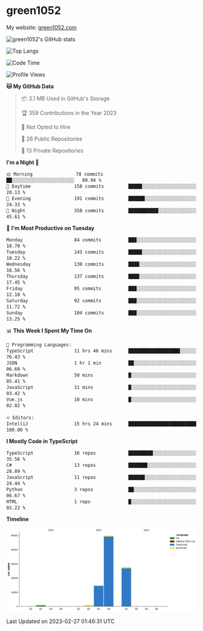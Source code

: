 # green1052

My website: [green1052.com](https://green1052.com)

![green1052's GitHub stats](https://github-readme-stats.vercel.app/api?username=green1052&count_private=true&show_icons=true&theme=city_lights&bg_color=ffffff00&hide_border=true)

![Top Langs](https://github-readme-stats.vercel.app/api/top-langs/?username=green1052&langs_count=15&layout=compact&theme=city_lights&bg_color=ffffff00&hide_border=true)

<!--START_SECTION:waka-->
![Code Time](http://img.shields.io/badge/Code%20Time-59%20hrs%2053%20mins-blue)

![Profile Views](http://img.shields.io/badge/Profile%20Views-1-blue)

**🐱 My GitHub Data** 

> 📦 3.1 MB Used in GitHub's Storage 
 > 
> 🏆 359 Contributions in the Year 2023
 > 
> 🚫 Not Opted to Hire
 > 
> 📜 26 Public Repositories 
 > 
> 🔑 13 Private Repositories 
 > 
**I'm a Night 🦉** 

```text
🌞 Morning                78 commits          ██░░░░░░░░░░░░░░░░░░░░░░░   09.94 % 
🌆 Daytime                158 commits         █████░░░░░░░░░░░░░░░░░░░░   20.13 % 
🌃 Evening                191 commits         ██████░░░░░░░░░░░░░░░░░░░   24.33 % 
🌙 Night                  358 commits         ███████████░░░░░░░░░░░░░░   45.61 % 
```
📅 **I'm Most Productive on Tuesday** 

```text
Monday                   84 commits          ███░░░░░░░░░░░░░░░░░░░░░░   10.70 % 
Tuesday                  143 commits         █████░░░░░░░░░░░░░░░░░░░░   18.22 % 
Wednesday                130 commits         ████░░░░░░░░░░░░░░░░░░░░░   16.56 % 
Thursday                 137 commits         ████░░░░░░░░░░░░░░░░░░░░░   17.45 % 
Friday                   95 commits          ███░░░░░░░░░░░░░░░░░░░░░░   12.10 % 
Saturday                 92 commits          ███░░░░░░░░░░░░░░░░░░░░░░   11.72 % 
Sunday                   104 commits         ███░░░░░░░░░░░░░░░░░░░░░░   13.25 % 
```


📊 **This Week I Spent My Time On** 

```text
💬 Programming Languages: 
TypeScript               11 hrs 46 mins      ███████████████████░░░░░░   76.43 % 
JSON                     1 hr 1 min          ██░░░░░░░░░░░░░░░░░░░░░░░   06.60 % 
Markdown                 50 mins             █░░░░░░░░░░░░░░░░░░░░░░░░   05.41 % 
JavaScript               31 mins             █░░░░░░░░░░░░░░░░░░░░░░░░   03.42 % 
Vue.js                   18 mins             █░░░░░░░░░░░░░░░░░░░░░░░░   02.02 % 

🔥 Editors: 
IntelliJ                 15 hrs 24 mins      █████████████████████████   100.00 % 
```

**I Mostly Code in TypeScript** 

```text
TypeScript               16 repos            █████████░░░░░░░░░░░░░░░░   35.56 % 
C#                       13 repos            ███████░░░░░░░░░░░░░░░░░░   28.89 % 
JavaScript               11 repos            ██████░░░░░░░░░░░░░░░░░░░   24.44 % 
Python                   3 repos             ██░░░░░░░░░░░░░░░░░░░░░░░   06.67 % 
HTML                     1 repo              █░░░░░░░░░░░░░░░░░░░░░░░░   02.22 % 
```



**Timeline**

![Lines of Code chart](https://raw.githubusercontent.com/green1052/green1052/main/assets/bar_graph.png)


 Last Updated on 2023-02-27 01:46:31 UTC
<!--END_SECTION:waka-->
